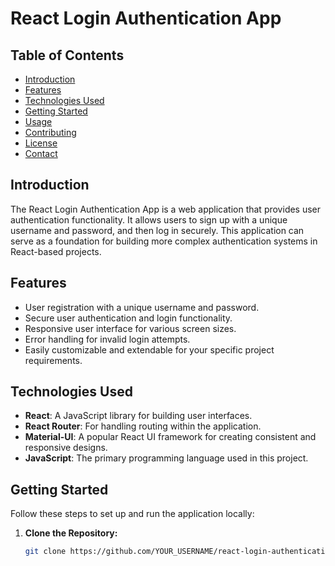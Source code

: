 # React Login Authentication App



## Table of Contents

- [Introduction](#introduction)
- [Features](#features)
- [Technologies Used](#technologies-used)
- [Getting Started](#getting-started)
- [Usage](#usage)
- [Contributing](#contributing)
- [License](#license)
- [Contact](#contact)

## Introduction

The React Login Authentication App is a web application that provides user authentication functionality. It allows users to sign up with a unique username and password, and then log in securely. This application can serve as a foundation for building more complex authentication systems in React-based projects.

## Features

- User registration with a unique username and password.
- Secure user authentication and login functionality.
- Responsive user interface for various screen sizes.
- Error handling for invalid login attempts.
- Easily customizable and extendable for your specific project requirements.

## Technologies Used

- **React**: A JavaScript library for building user interfaces.
- **React Router**: For handling routing within the application.
- **Material-UI**: A popular React UI framework for creating consistent and responsive designs.
- **JavaScript**: The primary programming language used in this project.

## Getting Started

Follow these steps to set up and run the application locally:

1. **Clone the Repository:**

   ```bash
   git clone https://github.com/YOUR_USERNAME/react-login-authentication.git
